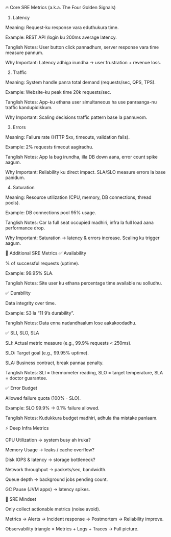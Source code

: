 🔥 Core SRE Metrics (a.k.a. The Four Golden Signals)
1. Latency

Meaning: Request-ku response vara eduthukura time.

Example: REST API /login ku 200ms average latency.

Tanglish Notes: User button click pannadhum, server response vara time measure pannum.

Why Important: Latency adhiga irundha → user frustration + revenue loss.

2. Traffic

Meaning: System handle panra total demand (requests/sec, QPS, TPS).

Example: Website-ku peak time 20k requests/sec.

Tanglish Notes: App-ku ethana user simultaneous ha use panraanga-nu traffic kandupidikkum.

Why Important: Scaling decisions traffic pattern base la pannuvom.

3. Errors

Meaning: Failure rate (HTTP 5xx, timeouts, validation fails).

Example: 2% requests timeout aagiradhu.

Tanglish Notes: App la bug irundha, illa DB down aana, error count spike aagum.

Why Important: Reliability ku direct impact. SLA/SLO measure errors la base panidum.

4. Saturation

Meaning: Resource utilization (CPU, memory, DB connections, thread pools).

Example: DB connections pool 95% usage.

Tanglish Notes: Car la full seat occupied madhiri, infra la full load aana performance drop.

Why Important: Saturation → latency & errors increase. Scaling ku trigger aagum.

🔑 Additional SRE Metrics
✅ Availability

% of successful requests (uptime).

Example: 99.95% SLA.

Tanglish Notes: Site user ku ethana percentage time available nu solludhu.

✅ Durability

Data integrity over time.

Example: S3 la “11 9’s durability”.

Tanglish Notes: Data enna nadandhaalum lose aakakoodadhu.

✅ SLI, SLO, SLA

SLI: Actual metric measure (e.g., 99.9% requests < 250ms).

SLO: Target goal (e.g., 99.95% uptime).

SLA: Business contract, break pannaa penalty.

Tanglish Notes: SLI = thermometer reading, SLO = target temperature, SLA = doctor guarantee.

✅ Error Budget

Allowed failure quota (100% - SLO).

Example: SLO 99.9% → 0.1% failure allowed.

Tanglish Notes: Kudukkura budget madhiri, adhula tha mistake panlaam.

⚡ Deep Infra Metrics

CPU Utilization → system busy ah iruka?

Memory Usage → leaks / cache overflow?

Disk IOPS & latency → storage bottleneck?

Network throughput → packets/sec, bandwidth.

Queue depth → background jobs pending count.

GC Pause (JVM apps) → latency spikes.

🎯 SRE Mindset

Only collect actionable metrics (noise avoid).

Metrics → Alerts → Incident response → Postmortem → Reliability improve.

Observability triangle = Metrics + Logs + Traces → Full picture.
